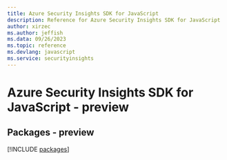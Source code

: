```yaml
---
title: Azure Security Insights SDK for JavaScript
description: Reference for Azure Security Insights SDK for JavaScript
author: xirzec
ms.author: jeffish
ms.data: 09/26/2023
ms.topic: reference
ms.devlang: javascript
ms.service: securityinsights
---
```

# Azure Security Insights SDK for JavaScript - preview
## Packages - preview
[!INCLUDE [packages](security-insights-index.md)]